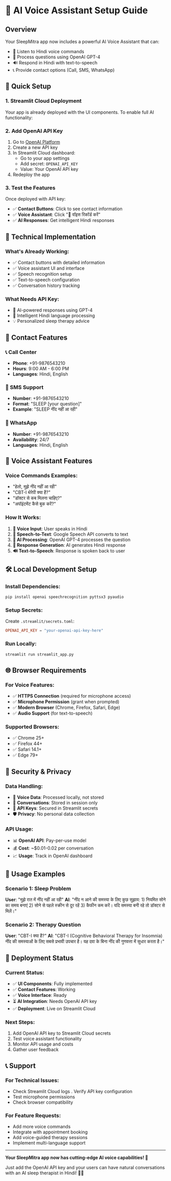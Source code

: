 # 🤖 AI Voice Assistant Setup Guide

## Overview
Your SleepMitra app now includes a powerful AI Voice Assistant that can:
- 🎤 Listen to Hindi voice commands
- 🧠 Process questions using OpenAI GPT-4
- 🔊 Respond in Hindi with text-to-speech
- 📞 Provide contact options (Call, SMS, WhatsApp)

## 🚀 Quick Setup

### 1. **Streamlit Cloud Deployment**
Your app is already deployed with the UI components. To enable full AI functionality:

### 2. **Add OpenAI API Key**
1. Go to [OpenAI Platform](https://platform.openai.com/api-keys)
2. Create a new API key
3. In Streamlit Cloud dashboard:
   - Go to your app settings
   - Add secret: `OPENAI_API_KEY`
   - Value: Your OpenAI API key
4. Redeploy the app

### 3. **Test the Features**
Once deployed with API key:
- ✅ **Contact Buttons**: Click to see contact information
- ✅ **Voice Assistant**: Click "🎤 वॉइस रिकॉर्ड करें"
- ✅ **AI Responses**: Get intelligent Hindi responses

## 🔧 Technical Implementation

### **What's Already Working:**
- ✅ Contact buttons with detailed information
- ✅ Voice assistant UI and interface
- ✅ Speech recognition setup
- ✅ Text-to-speech configuration
- ✅ Conversation history tracking

### **What Needs API Key:**
- 🤖 AI-powered responses using GPT-4
- 🎯 Intelligent Hindi language processing
- 💡 Personalized sleep therapy advice

## 📱 Contact Features

### **📞 Call Center**
- **Phone**: +91-9876543210
- **Hours**: 9:00 AM - 6:00 PM
- **Languages**: Hindi, English

### **💬 SMS Support**
- **Number**: +91-9876543210
- **Format**: "SLEEP [your question]"
- **Example**: "SLEEP नींद नहीं आ रही"

### **📱 WhatsApp**
- **Number**: +91-9876543210
- **Availability**: 24/7
- **Languages**: Hindi, English

## 🎤 Voice Assistant Features

### **Voice Commands Examples:**
- "हेलो, मुझे नींद नहीं आ रही"
- "CBT-I थेरेपी क्या है?"
- "डॉक्टर से कब मिलना चाहिए?"
- "अपॉइंटमेंट कैसे बुक करें?"

### **How It Works:**
1. **🎤 Voice Input**: User speaks in Hindi
2. **🔄 Speech-to-Text**: Google Speech API converts to text
3. **🧠 AI Processing**: OpenAI GPT-4 processes the question
4. **💬 Response Generation**: AI generates Hindi response
5. **🔊 Text-to-Speech**: Response is spoken back to user

## 🛠️ Local Development Setup

### **Install Dependencies:**
```bash
pip install openai speechrecognition pyttsx3 pyaudio
```

### **Setup Secrets:**
Create `.streamlit/secrets.toml`:
```toml
OPENAI_API_KEY = "your-openai-api-key-here"
```

### **Run Locally:**
```bash
streamlit run streamlit_app.py
```

## 🌐 Browser Requirements

### **For Voice Features:**
- ✅ **HTTPS Connection** (required for microphone access)
- ✅ **Microphone Permission** (grant when prompted)
- ✅ **Modern Browser** (Chrome, Firefox, Safari, Edge)
- ✅ **Audio Support** (for text-to-speech)

### **Supported Browsers:**
- ✅ Chrome 25+
- ✅ Firefox 44+
- ✅ Safari 14.1+
- ✅ Edge 79+

## 🔐 Security & Privacy

### **Data Handling:**
- 🎤 **Voice Data**: Processed locally, not stored
- 💬 **Conversations**: Stored in session only
- 🔑 **API Keys**: Secured in Streamlit secrets
- 🛡️ **Privacy**: No personal data collection

### **API Usage:**
- 📊 **OpenAI API**: Pay-per-use model
- 💰 **Cost**: ~$0.01-0.02 per conversation
- 📈 **Usage**: Track in OpenAI dashboard

## 🎯 Usage Examples

### **Scenario 1: Sleep Problem**
**User**: "मुझे रात में नींद नहीं आ रही"
**AI**: "नींद न आने की समस्या के लिए कुछ सुझाव: 1) नियमित सोने का समय बनाएं 2) सोने से पहले स्क्रीन से दूर रहें 3) कैफीन कम करें। यदि समस्या बनी रहे तो डॉक्टर से मिलें।"

### **Scenario 2: Therapy Question**
**User**: "CBT-I क्या है?"
**AI**: "CBT-I (Cognitive Behavioral Therapy for Insomnia) नींद की समस्याओं के लिए सबसे प्रभावी उपचार है। यह दवा के बिना नींद की गुणवत्ता में सुधार करता है।"

## 🚀 Deployment Status

### **Current Status:**
- ✅ **UI Components**: Fully implemented
- ✅ **Contact Features**: Working
- ✅ **Voice Interface**: Ready
- ⏳ **AI Integration**: Needs OpenAI API key
- ✅ **Deployment**: Live on Streamlit Cloud

### **Next Steps:**
1. Add OpenAI API key to Streamlit Cloud secrets
2. Test voice assistant functionality
3. Monitor API usage and costs
4. Gather user feedback

## 📞 Support

### **For Technical Issues:**
- Check Streamlit Cloud logs
. Verify API key configuration
- Test microphone permissions
- Check browser compatibility

### **For Feature Requests:**
- Add more voice commands
- Integrate with appointment booking
- Add voice-guided therapy sessions
- Implement multi-language support

---

**Your SleepMitra app now has cutting-edge AI voice capabilities! 🎉**

Just add the OpenAI API key and your users can have natural conversations with an AI sleep therapist in Hindi! 🌙✨
